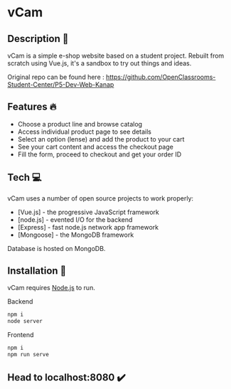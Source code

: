 # vCam

## Description 🔎 

vCam is a simple e-shop website based on a student project. Rebuilt from scratch using Vue.js, it's a sandbox to try out things and ideas.

Original repo can be found here : https://github.com/OpenClassrooms-Student-Center/P5-Dev-Web-Kanap

## Features 🔥 

- Choose a product line and browse catalog
- Access individual product page to see details
- Select an option (lense) and add the product to your cart
- See your cart content and access the checkout page
- Fill the form, proceed to checkout and get your order ID

## Tech 💻 

vCam uses a number of open source projects to work properly:

- [Vue.js] - the progressive JavaScript framework
- [node.js] - evented I/O for the backend
- [Express] - fast node.js network app framework
- [Mongoose] - the MongoDB framework

Database is hosted on MongoDB.

## Installation 🔨 

vCam requires [Node.js](https://nodejs.org/) to run.

Backend

```bash
npm i
node server
```

Frontend

```bash
npm i
npm run serve
```

## Head to localhost:8080 ✔️ 
